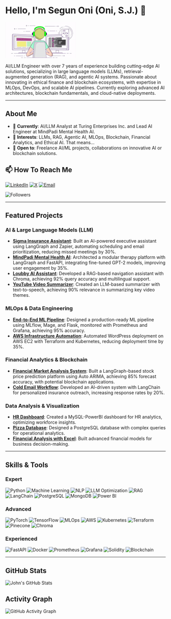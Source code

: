 # Hello, I'm Segun Oni (Oni, S.J.) 👋

![ezgif com-crop (4)](worker.gif)

AI/LLM Engineer with over 7 years of experience building cutting-edge AI solutions, specializing in large language models (LLMs), retrieval-augmented generation (RAG), and agentic AI systems. Passionate about innovating in ethical finance and blockchain ecosystems, with expertise in MLOps, DevOps, and scalable AI pipelines. Currently exploring advanced AI architectures, blockchain fundamentals, and cloud-native deployments.

---

## About Me
- 🔭 **Currently**: AI/LLM Analyst at Turing Enterprises Inc. and Lead AI Engineer at MindPadi Mental Health AI.
- 👀 **Interests**: LLMs, RAG, Agentic AI, MLOps, Blockchain, Financial Analytics, and Ethical AI. That means...
- 💼 **Open to**: Freelance AI/ML projects, collaborations on innovative AI or blockchain solutions.

## 📫 How To Reach Me 
[![LinkedIn](https://img.shields.io/badge/-LinkedIn-0A66C2?logo=linkedin&logoColor=white)](https://linkedin.com/in/onisj) 
[![X](https://img.shields.io/badge/-X-1DA1F2?logo=x&logoColor=white)](https://x.com/oni_sj) [![Email](https://img.shields.io/badge/-Email-EA4335?logo=gmail&logoColor=white)](mailto:oni_sj@outlook.com)

![Followers](https://img.shields.io/github/followers/Onisj?label=Follow&style=social)

---

## Featured Projects

### AI & Large Language Models (LLM)
- **[Sigma Insurance Assistant](https://github.com/onisj/sigma-insurance)**: Built an AI-powered executive assistant using LangGraph and Zapier, automating scheduling and email prioritization, reducing missed meetings by 30%.
- **[MindPadi Mental Health AI](https://www.mindpadi.com/)**: Architected a modular therapy platform with LangGraph and FastAPI, integrating fine-tuned GPT-2 models, improving user engagement by 35%.
- **[Loubby AI Assistant](https://github.com/onisj/Loubby-AI_Assistant)**: Developed a RAG-based navigation assistant with Chroma, achieving 92% query accuracy and multilingual support.
- **[YouTube Video Summarizer](https://github.com/onisj/sigmarizer)**: Created an LLM-based summarizer with text-to-speech, achieving 90% relevance in summarizing key video themes.

### MLOps & Data Engineering
- **[End-to-End ML Pipeline](https://github.com/onisj/mlops-pipeline)**: Designed a production-ready ML pipeline using MLflow, Mage, and Flask, monitored with Prometheus and Grafana, achieving 95% accuracy.
- **[AWS Infrastructure Automation](https://github.com/onisj/aws-wordpress)**: Automated WordPress deployment on AWS EC2 with Terraform and Kubernetes, reducing deployment time by 35%.

### Financial Analytics & Blockchain
- **[Financial Market Analysis System](https://github.com/onisj/finance-analyzer)**: Built a LangGraph-based stock price prediction platform using Auto ARIMA, achieving 85% forecast accuracy, with potential blockchain applications.
- **[Cold Email Workflow](https://github.com/onisj/sigma-insurance)**: Developed an AI-driven system with LangChain for personalized insurance outreach, increasing response rates by 20%.

### Data Analysis & Visualization
- **[HR Dashboard](https://github.com/onisj/SQLProjects/tree/main/HR_Dashboard/HR-Dashboard-MySQL-PowerBI)**: Created a MySQL-PowerBI dashboard for HR analytics, optimizing workforce insights.
- **[Pizza Database](https://github.com/onisj/SQLProjects/tree/main/PizzaDB)**: Designed a PostgreSQL database with complex queries for operational analytics.
- **[Financial Analysis with Excel](https://github.com/onisj/ExcelProjects/tree/main/FinancialAnalysis)**: Built advanced financial models for business decision-making.

---

## Skills & Tools

### Expert
![Python](https://img.shields.io/badge/-Python-3776AB?logo=python&logoColor=white) ![Machine Learning](https://img.shields.io/badge/-Machine%20Learning-FF6F00?logo=machine-learning&logoColor=white) ![NLP](https://img.shields.io/badge/-NLP-0288D1?logo=natural-language-processing&logoColor=white) ![LLM Optimization](https://img.shields.io/badge/-LLM%20Optimization-4CAF50?logo=ai&logoColor=white) ![RAG](https://img.shields.io/badge/-RAG-9C27B0?logo=ai&logoColor=white) ![LangChain](https://img.shields.io/badge/-LangChain-673AB7?logo=langchain&logoColor=white) ![PostgreSQL](https://img.shields.io/badge/-PostgreSQL-336791?logo=postgresql&logoColor=white) ![MongoDB](https://img.shields.io/badge/-MongoDB-47A248?logo=mongodb&logoColor=white) ![Power BI](https://img.shields.io/badge/-Power%20BI-F2C811?logo=power-bi&logoColor=black)

### Advanced
![PyTorch](https://img.shields.io/badge/-PyTorch-EE4C2C?logo=pytorch&logoColor=white) ![TensorFlow](https://img.shields.io/badge/-TensorFlow-FF6F00?logo=tensorflow&logoColor=white) ![MLOps](https://img.shields.io/badge/-MLOps-0288D1?logo=mlops&logoColor=white) ![AWS](https://img.shields.io/badge/-AWS-232F3E?logo=amazon-aws&logoColor=white) ![Kubernetes](https://img.shields.io/badge/-Kubernetes-326CE5?logo=kubernetes&logoColor=white) ![Terraform](https://img.shields.io/badge/-Terraform-623CE4?logo=terraform&logoColor=white) ![Pinecone](https://img.shields.io/badge/-Pinecone-00C4B4?logo=pinecone&logoColor=white) ![Chroma](https://img.shields.io/badge/-Chroma-4CAF50?logo=chroma&logoColor=white)

### Experienced
![FastAPI](https://img.shields.io/badge/-FastAPI-009688?logo=fastapi&logoColor=white) ![Docker](https://img.shields.io/badge/-Docker-2496ED?logo=docker&logoColor=white) ![Prometheus](https://img.shields.io/badge/-Prometheus-E6522C?logo=prometheus&logoColor=white) ![Grafana](https://img.shields.io/badge/-Grafana-F46800?logo=grafana&logoColor=white) ![Solidity](https://img.shields.io/badge/-Solidity-363636?logo=solidity&logoColor=white) ![Blockchain](https://img.shields.io/badge/-Blockchain-121D33?logo=blockchain&logoColor=white)

---

## GitHub Stats
![John's GitHub Stats](https://github-readme-stats.vercel.app/api?username=Onisj&show_icons=true&theme=radical)

## Activity Graph
![GitHub Activity Graph](https://github-readme-activity-graph.vercel.app/graph?username=Onisj&theme=react-dark)


